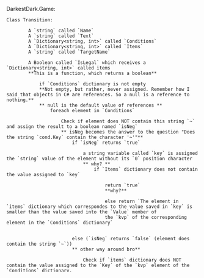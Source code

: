 ﻿DarkestDark.Game:

	Class Transition:
			
			A `string` called `Name`
			A `string` called `Text`
			A `Dictionary<string, int>` called `Conditions`
			A `Dictionary<string, int>` called `Items`
			A `string` called `TargetName`

			A Boolean called `IsLegal` which receives a `Dictionary<string, int>` called items
			**This is a function, which returns a boolean**
				
				if `Conditions` dictionary is not empty
				**Not empty, but rather, never assigned. Remember how I said that objects in C# are references. So a null is a reference to nothing.**
				** null is the default value of references **
					foreach element in `Conditions`

						Check if element does NOT contain this string `~` and assign the result to a boolean named `isNeg`
						** isNeg becomes the answer to the question "Does the string `cond.Key` contain the character '~'"**
							if `isNeg` returns `true`

								a string variable called `key` is assigned the `string` value of the element without its `0` position character
								** why? **
									if `Items` dictionary does not contain the value assigned to `key`

										return `true`
										**why?**

										else return `The element in `items` dictionary which correspondes to the value saved in `key` is smaller than the value saved into the `Value` member of 
										the `kvp` of the corresponding element in the `Conditions` dictionary`


							else (`isNeg` returns `false` (element does contain the string `~`))
							** other way around bro**
								
								Check if `items` dictionary does NOT contain the value assigned to the `Key` of the `kvp` element of the `Conditions` dictionary.
									
									return `false` if its not there

								else (its there) return the element in `items` dictionary at the position that correspondes with the value saved into the `Key` member
								of the `kvp` of the element in `Conditions` dictionary is greater or equal to the `Value` member of the same `kvp` element from `Conditions`
								dictionary


				else (conditions are empty) return `true`



			ToString()

				return a formatted string that contains: Name + Text + Items + TargetName






Lord have mercy those booleans are confusing. im not entirely sure why they are set up that way.
iv got gut feelings / hunches but i also dont really get it.

The `isNeg` boolean return matrix is weirding me out. I dont get it. What am i suppose to do with the info returned from the >= or the < operators?
** ask me about this **
Also how can the value of `cond.Key` which is a `string` be equal to the `cond.Value` which is an `int`? How is that legal? ARREST SOMEBODY! :P
** which lines makes you believe this is happening? ask me about it**
										
									
									